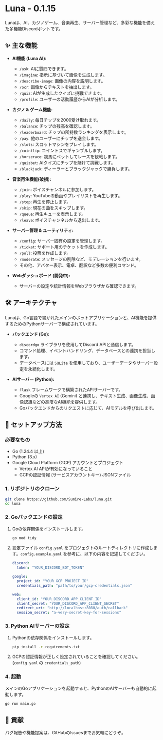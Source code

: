 # Luna - 0.1.15

Lunaは、AI、カジノゲーム、音楽再生、サーバー管理など、多彩な機能を備えた多機能Discordボットです。

## ✨ 主な機能

- **AI機能 (Luna AI):**
  - `/ask`: AIに質問できます。
  - `/imagine`: 指示に基づいて画像を生成します。
  - `/describe-image`: 画像の内容を説明します。
  - `/ocr`: 画像からテキストを抽出します。
  - `/quiz`: AIが生成したクイズに挑戦できます。
  - `/profile`: ユーザーの活動履歴からAIが分析します。

- **カジノ & ゲーム機能:**
  - `/daily`: 毎日チップを2000受け取れます。
  - `/balance`: チップの残高を確認します。
  - `/leaderboard`: チップの所持数ランキングを表示します。
  - `/pay`: 他のユーザーにチップを送金します。
  - `/slots`: スロットマシンをプレイします。
  - `/coinflip`: コイントスでギャンブルします。
  - `/horserace`: 競馬にベットしてレースを観戦します。
  - `/quizbet`: AIクイズにチップを賭けて挑戦します。
  - `/blackjack`: ディーラーとブラックジャックで勝負します。

- **音楽再生機能(破損):**
  - `/join`: ボイスチャンネルに参加します。
  - `/play`: YouTubeの動画やプレイリストを再生します。
  - `/stop`: 再生を停止します。
  - `/skip`: 現在の曲をスキップします。
  - `/queue`: 再生キューを表示します。
  - `/leave`: ボイスチャンネルから退出します。

- **サーバー管理 & ユーティリティ:**
  - `/config`: サーバー固有の設定を管理します。
  - `/ticket`: サポート用のチケットを作成します。
  - `/poll`: 投票を作成します。
  - `/moderate`: メッセージの削除など、モデレーションを行います。
  - その他、アバター表示、電卓、翻訳など多数の便利コマンド。

- **Webダッシュボード (開発中):**
  - サーバーの設定や統計情報をWebブラウザから確認できます。

## 🛠️ アーキテクチャ

Lunaは、Go言語で書かれたメインのボットアプリケーションと、AI機能を提供するためのPythonサーバーで構成されています。

- **バックエンド (Go):**
  - `discordgo` ライブラリを使用してDiscord APIと通信します。
  - コマンド処理、イベントハンドリング、データベースとの連携を担当します。
  - データベースには `SQLite` を使用しており、ユーザーデータやサーバー設定を永続化します。

- **AIサーバー (Python):**
  - `Flask` フレームワークで構築されたAPIサーバーです。
  - Googleの `Vertex AI` (Gemini) と連携し、テキスト生成、画像生成、画像認識などの高度なAI機能を提供します。
  - Goバックエンドからのリクエストに応じて、AIモデルを呼び出します。

## 🚀 セットアップ方法

### 必要なもの

- Go (1.24.4 以上)
- Python (3.x)
- Google Cloud Platform (GCP) アカウントとプロジェクト
  - Vertex AI APIが有効になっていること
  - GCPの認証情報 (サービスアカウントキー) JSONファイル

### 1. リポジトリのクローン

```bash
git clone https://github.com/Sumire-Labs/luna.git
cd luna
```

### 2. Goバックエンドの設定

1.  Goの依存関係をインストールします。

    ```bash
    go mod tidy
    ```

2.  設定ファイル `config.yaml` をプロジェクトのルートディレクトリに作成します。`config.example.yaml` を参考に、以下の内容を記述してください。

    ```yaml
    discord:
      token: "YOUR_DISCORD_BOT_TOKEN"

    google:
      project_id: "YOUR_GCP_PROJECT_ID"
      credentials_path: "path/to/your/gcp-credentials.json"

    web:
      client_id: "YOUR_DISCORD_APP_CLIENT_ID"
      client_secret: "YOUR_DISCORD_APP_CLIENT_SECRET"
      redirect_uri: "http://localhost:8080/auth/callback"
      session_secret: "a-very-secret-key-for-sessions"
    ```

### 3. Python AIサーバーの設定

1.  Pythonの依存関係をインストールします。

    ```bash
    pip install -r requirements.txt
    ```

2.  GCPの認証情報が正しく設定されていることを確認してください。(`config.yaml` の `credentials_path`)

### 4. 起動

メインのGoアプリケーションを起動すると、PythonのAIサーバーも自動的に起動します。

```bash
go run main.go
```

## 🤝 貢献

バグ報告や機能提案は、GitHubのIssuesまでお気軽にどうぞ。

